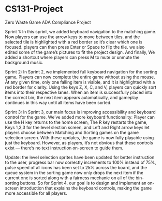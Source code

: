 # CS131-Project

Zero Waste Game ADA Compliance Project

Sprint 1:
In this sprint, we added keyboard navigation to the matching game. Now players can use the arrow keys to move between tiles, and the selected tile is highlighted with a red border so it’s clear which one is focused. players can then press Enter or Space to flip the tile. we also edited some of the game’s pictures to fit the project design. And finally, We added a shortcut where players can press M to mute or unmute the background music.

Sprint 2:
In Sprint 2, we implemented full keyboard navigation for the sorting game. Players can now complete the entire game without using the mouse. At any given time, only one falling item is visible, and it is highlighted with a red border for clarity. Using the keys Z, X, C, and V, players can quickly sort items into their respective lanes. When an item is successfully placed into the correct bin, the next item appears automatically, and gameplay continues in this way until all items have been sorted.

Sprint 3:
In Sprint 3, our main focus is improving accessibility and keyboard control for the game.
We’ve added more keyboard functionality:
Player can use the H key returns to the home screen,
The R key restarts the game,
Keys 1,2,3 for the level slection screen,
and Left and Right arrow keys let players choose between Matching and Sorting games on the game selection screen.
With these updates, the game is now fully playable using just the keyboard.
However, as players, it’s not obvious that these controls exist — there’s no text instruction on-screen to guide them.

Update: the level selection sprites have been updated for better instruction to the user, progress bar now correctly increments to 100% instead of 75%, pulse speed of all icons has been set to 25% across the board, and the queue system in the sorting game now only drops the next item if the current one is sorted along with a fairness mechanic on all of the bin-sorting buttons.
So for Sprint 4, our goal is to design and implement an on-screen introduction that explains the keyboard controls, making the game more accessible for all players.

